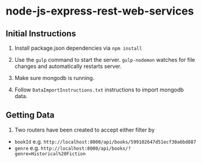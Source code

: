 # node-js-express-rest-web-services

## Initial Instructions
1. Install package.json dependencies via `npm install`

2. Use the `gulp` command to start the server. `gulp-nodemon` watches for file changes and automatically restarts server.

3. Make sure mongodb is running.

4. Follow `DataImportInstructions.txt` instructions to import mongodb data.

## Getting Data
1. Two routers have been created to accept either filter by 
- `bookId` e.g. `http://localhost:8000/api/books/599102647d51ecf30a6bd887` 
- `genre` e.g. `http://localhost:8000/api/books/?genre=Historical%20Fiction`
